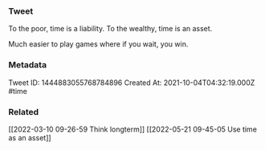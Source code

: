 ### Tweet
To the poor, time is a liability. 
To the wealthy, time is an asset.

Much easier to play games where if you wait, you win.

### Metadata
Tweet ID: 1444883055768784896
Created At: 2021-10-04T04:32:19.000Z
#time

### Related
[[2022-03-10 09-26-59 Think longterm]]
[[2022-05-21 09-45-05 Use time as an asset]]

